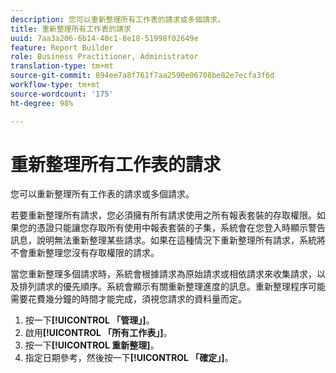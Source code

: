 ```yaml
---
description: 您可以重新整理所有工作表的請求或多個請求。
title: 重新整理所有工作表的請求
uuid: 7aa3a206-6b14-40c1-8e18-51998f02649e
feature: Report Builder
role: Business Practitioner, Administrator
translation-type: tm+mt
source-git-commit: 894ee7a8f761f7aa2590e06708be82e7ecfa3f6d
workflow-type: tm+mt
source-wordcount: '175'
ht-degree: 98%

---
```



# 重新整理所有工作表的請求

您可以重新整理所有工作表的請求或多個請求。

若要重新整理所有請求，您必須擁有所有請求使用之所有報表套裝的存取權限。如果您的憑證只能讓您存取所有使用中報表套裝的子集，系統會在您登入時顯示警告訊息，說明無法重新整理某些請求。如果在這種情況下重新整理所有請求，系統將不會重新整理您沒有存取權限的請求。

當您重新整理多個請求時，系統會根據請求為原始請求或相依請求來收集請求，以及排列請求的優先順序。系統會顯示有關重新整理進度的訊息。重新整理程序可能需要花費幾分鐘的時間才能完成，須視您請求的資料量而定。

1. 按一下&#x200B;**[!UICONTROL 「管理」]**。
1. 啟用&#x200B;**[!UICONTROL 「所有工作表」]**。
1. 按一下&#x200B;**[!UICONTROL 重新整理]**。
1. 指定日期參考，然後按一下&#x200B;**[!UICONTROL 「確定」]**。
